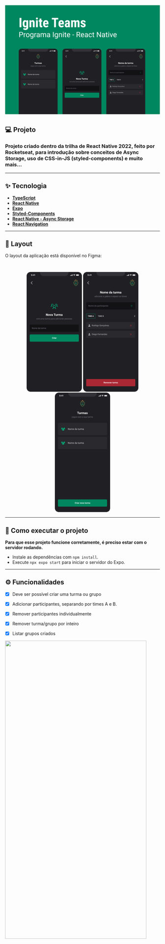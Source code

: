 <h1>
  <img alt='Capa do projeto da trilha de React Native 2022, criado por Rocketseat' title='Ignite Teams' src='.github/cover.png' />
</h1>

## 💻 Projeto

<h3>
  Projeto criado dentro da trilha de React Native 2022, feito por Rocketseat, para introdução sobre conceitos de Async Storage, uso de CSS-in-JS (styled-components) e muito mais...
</h3>

----

## ✨ Tecnologia

- **[TypeScript](https://www.typescriptlang.org/)**
- **[React Native](https://reactnative.dev/)**
- **[Expo](https://expo.dev/)**
- **[Styled-Components](https://styled-components.com/)**
- **[React Native - Async Storage](https://reactnative.dev/docs/asyncstorage)**
- **[React Navigation](https://reactnavigation.org/)**

---

## 🎨 Layout

O layout da aplicação está disponível no Figma:

<a href="https://www.figma.com/file/aC7p1eUWCeCnsPZfxOd2W6/Ignite-Teams-(Community)?node-id=47%3A276&t=WGJYrTAX4sdVulLT-1">
  <img alt="" src="https://img.shields.io/badge/Acessar%20Layout%20-Figma-%2304D361">
</a>


<p align="center">
    <img alt="Projeto da trilha Ignite- React Native - Trilha Rocketseat 2022" title="Projeto da trilha Ignite- React Native - Trilha Rocketseat 2022" src=".github/new.png" width="180PX">

  <img alt="Projeto da trilha Ignite- React Native - Trilha Rocketseat 2022" title="Projeto da trilha Ignite- React Native - Trilha Rocketseat 2022" src=".github/team.png" width="180PX">

  <img alt="Projeto da trilha Ignite- React Native - Trilha Rocketseat 2022" title="Projeto da trilha Ignite- React Native - Trilha Rocketseat 2022" src=".github/teams.png" width="180PX">
</p>

---

## 🚀 Como executar o projeto

**Para que esse projeto funcione corretamente, é preciso estar com o servidor rodando.**

- Instale as dependências com `npm install`.
- Execute `npx expo start` para iniciar o servidor do Expo.

---

## ⚙️ Funcionalidades

- [x] Deve ser possível criar uma turma ou grupo
- [x] Adicionar participantes, separando por times A e B.
- [x] Remover participantes individualmente
- [x] Remover turma/grupo por inteiro
- [x] Listar grupos criados


<img src='.github/app.gif' width='460' height='971' />
